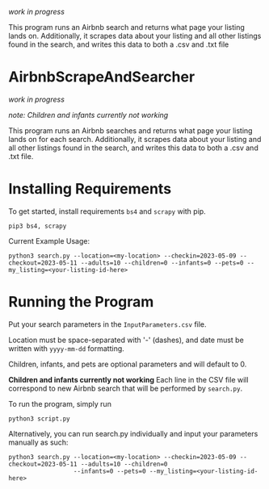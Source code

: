 *work in progress*



This program runs an Airbnb search and returns what page your listing lands on. Additionally, it scrapes data about your listing and all other listings found in the search, and writes this data to both a .csv and .txt file
# AirbnbScrapeAndSearcher

*work in progress*

*note: Children and infants currently not working*


This program runs an Airbnb searches and returns what page your listing lands on for each search. Additionally, it scrapes data about your listing and all other listings found in the search, and writes this data to both a .csv and .txt file.

# Installing Requirements

To get started, install requirements `bs4` and `scrapy` with pip.

```console
pip3 bs4, scrapy
```

Current Example Usage:

```console
python3 search.py --location=<my-location> --checkin=2023-05-09 --checkout=2023-05-11 --adults=10 --children=0 --infants=0 --pets=0 --my_listing=<your-listing-id-here>
```
# Running the Program

Put your search parameters in the `InputParameters.csv` file. 

Location must be space-separated with '-' (dashes), and date must be written with `yyyy-mm-dd` formatting.

Children, infants, and pets are optional parameters and will default to 0.

**Children and infants currently not working**
Each line in the CSV file will correspond to new Airbnb search that will be performed by `search.py`.

To run the program, simply run

```console
python3 script.py
```


Alternatively, you can run search.py individually and input your parameters manually as such: 

```console
python3 search.py --location=<my-location> --checkin=2023-05-09 --checkout=2023-05-11 --adults=10 --children=0 
                  --infants=0 --pets=0 --my_listing=<your-listing-id-here>
```


